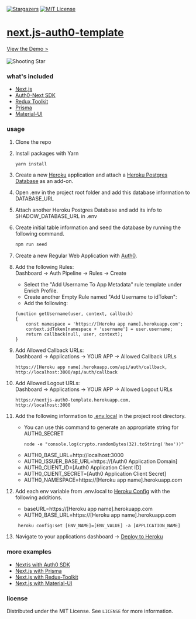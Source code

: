 [![Stargazers][stars-shield]][stars-url]
[![MIT License][license-shield]][license-url]

<!-- TITLE -->
# [next.js-auth0-template](https://nextjs-auth0-template.herokuapp.com) 
[View the Demo >](https://nextjs-auth0-template.herokuapp.com)\
<br>
![Shooting Star](./public/favicon.ico?raw=true "Title")

<!-- LIBRARIES -->
### what's included
* [Next.js](https://nextjs.org/docs/getting-started)
* [Auth0-Next SDK](https://github.com/auth0/nextjs-auth0)
* [Redux Toolkit](https://redux-toolkit.js.org/introduction/getting-started)
* [Prisma](https://www.prisma.io/docs/)
* [Material-UI](https://material-ui.com/getting-started/learn/)

<!-- USAGE -->
### usage
1. Clone the repo

1. Install packages with Yarn
   ```sh
   yarn install
   ```

1. Create a new [Heroku](https://www.heroku.com) application and attach a [Heroku Postgres Database](https://elements.heroku.com/addons/heroku-postgresql) as an add-on.

1. Open .env in the project root folder and add this database information to DATABASE_URL

1. Attach another Heroku Postgres Database and add its info to SHADOW_DATABASE_URL in .env

1. Create initial table information and seed the database by running the following command.
   ```sh
   npm run seed
   ```

1. Create a new Regular Web Application with [Auth0](https://auth0.com).

1. Add the following Rules: 
   <br />
   Dashboard -> Auth Pipeline -> Rules -> Create
   * Select the "Add Username To App Metadata" rule template under Enrich Profile.
   * Create another Empty Rule named "Add Username to idToken":
   * Add the following:
   ```shell
   function getUsername(user, context, callback) 
   {
       const namespace = 'https://[Heroku app name].herokuapp.com';
       context.idToken[namespace + 'username'] = user.username;
       return callback(null, user, context);
   }
   ```

1. Add Allowed Callback URLs:
   <br />
   Dashboard -> Applications -> YOUR APP -> Allowed Callback URLs
   ```shell
   https://[Heroku app name].herokuapp.com/api/auth/callback, 
   http://localhost:3000/api/auth/callback
   ```

1. Add Allowed Logout URLs:
   <br />
   Dashboard -> Applications -> YOUR APP -> Allowed Logout URLs
   ```shell
   https://nextjs-auth0-template.herokuapp.com, 
   http://localhost:3000
   ```
   
1. Add the following information to [.env.local](https://nextjs.org/docs/basic-features/environment-variables)
    in the project root directory.
    * You can use this command to generate an appropriate string for AUTH0_SECRET 
      ```shell
      node -e "console.log(crypto.randomBytes(32).toString('hex'))"
      ```  
    * AUTH0_BASE_URL=http://localhost:3000
    * AUTH0_ISSUER_BASE_URL=https://[Auth0 Application Domain]
    * AUTH0_CLIENT_ID=[Auth0 Application Client ID]
    * AUTH0_CLIENT_SECRET=[Auth0 Application Client Secret]
    * AUTH0_NAMESPACE=https://[Heroku app name].herokuapp.com


1. Add each env variable from .env.local to [Heroku Config](https://devcenter.heroku.com/articles/config-vars) with the following additions.
    * baseURL=https://[Heroku app name].herokuapp.com
    * AUTH0_BASE_URL=https://[Heroku app name].herokuapp.com
   ```shell
    heroku config:set [ENV_NAME]=[ENV_VALUE] -a [APPLICATION_NAME]
    ```

1. Navigate to your applications dashboard -> [Deploy to Heroku](https://devcenter.heroku.com/articles/github-integration)

<!-- EXAMPLES -->
### more examples
* [Nextjs with Auth0 SDK](https://github.com/auth0/nextjs-auth0/blob/main/EXAMPLES.md)
* [Next.js with Prisma](https://github.com/prisma/prisma-examples/tree/latest/javascript/rest-nextjs)
* [Next.js with Redux-Toolkit](https://github.com/vercel/next.js/tree/canary/examples/with-redux-toolkit)
* [Next.js with Material-UI](https://github.com/vercel/next.js/tree/canary/examples/with-material-ui)

<!-- LICENSE -->
### license
Distributed under the MIT License. See `LICENSE` for more information.


<!-- MARKDOWN LINKS & IMAGES -->
<!-- https://www.markdownguide.org/basic-syntax/#reference-style-links -->
[stars-shield]: https://img.shields.io/github/stars/rosealexander/mui-redux-next-template.svg?style=for-the-badge
[stars-url]: https://github.com/rosealexander/mui-redux-next-template/stargazers
[license-shield]: https://img.shields.io/github/license/rosealexander/mui-redux-next-template.svg?style=for-the-badge
[license-url]: https://github.com/rosealexander/mui-redux-next-template/blob/master/LICENSE

